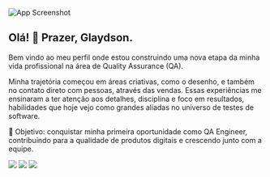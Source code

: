 ![App Screenshot](https://i.imgur.com/FZWOt3t.png)

## Olá! 🖖 Prazer, Glaydson.

Bem vindo ao meu perfil onde estou construindo uma nova etapa da minha vida profissional na área de Quality Assurance (QA).

Minha trajetória começou em áreas criativas, como o desenho, e também no contato direto com pessoas, através das vendas. Essas experiências me ensinaram a ter atenção aos detalhes, disciplina e foco em resultados, habilidades que hoje vejo como grandes aliadas no universo de testes de software.

📌 Objetivo: conquistar minha primeira oportunidade como QA Engineer, contribuindo para a qualidade de produtos digitais e crescendo junto com a equipe.

[<img src="https://img.shields.io/badge/LinkedIn-0077B5?style=for-the-badge&logo=linkedin&logoColor=white"></a>](#)
[<img src="https://img.shields.io/badge/GitHub-100000?style=for-the-badge&logo=github&logoColor=white"></a>](#)
[<img src="https://img.shields.io/badge/Instagram-E4405F?style=for-the-badge&logo=instagram&logoColor=white"></a>](#)



